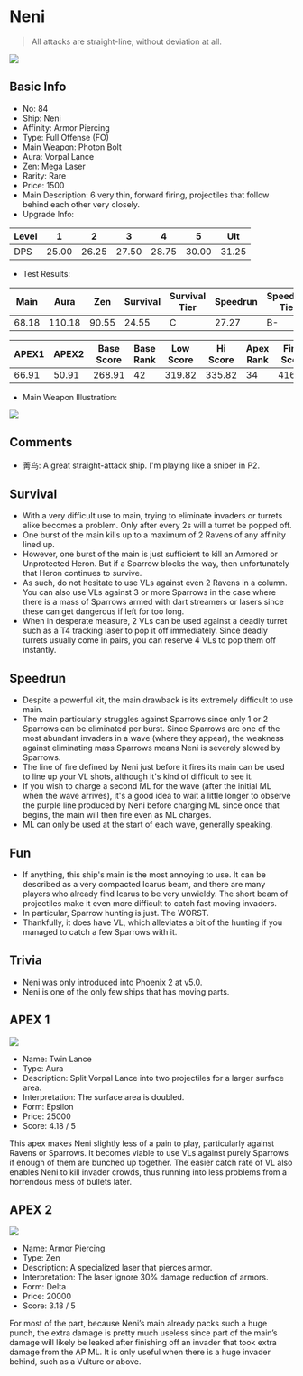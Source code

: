 # Neni

> All attacks are straight-line, without deviation at all.

<img src="/ships/ship_84.png" style={{zoom:1}}/>

## Basic Info

- No: 84
- Ship: Neni
- Affinity: Armor Piercing
- Type: Full Offense (FO)
- Main Weapon: Photon Bolt
- Aura: Vorpal Lance
- Zen: Mega Laser
- Rarity: Rare
- Price: 1500
- Main Description: 6 very thin, forward firing, projectiles that follow behind each other very closely.
- Upgrade Info: 

| Level | 1 | 2 | 3 | 4 | 5 | Ult |
|--|--|--|--|--|--|--|
| DPS | 25.00 | 26.25 | 27.50 | 28.75 | 30.00 | 31.25 |

- Test Results: 

| Main | Aura | Zen | Survival | Survival Tier | Speedrun | Speedrun Tier | Fun | Fun Tier |
|--|--|--|--|--|--|--|--|--|
| 68.18 | 110.18 | 90.55 | 24.55 | C | 27.27 | B- | 28.36 | C+ |

| APEX1 | APEX2 | Base Score | Base Rank | Low Score | Hi Score | Apex Rank | Final Score | FinalRank |
|--|--|--|--|--|--|--|--|--|
| 66.91 | 50.91 | 268.91 | 42 | 319.82 | 335.82 | 34 | 416.00 | 50 |

- Main Weapon Illustration:

<img src="/illustration/main_84.gif" style={{zoom:1}}/>

## Comments

- 菁鸟: A great straight-attack ship. I'm playing like a sniper in P2.

## Survival

- With a very difficult use to main, trying to eliminate invaders or turrets alike becomes a problem. Only after every 2s will a turret be popped off.
- One burst of the main kills up to a maximum of 2 Ravens of any affinity lined up.
- However, one burst of the main is just sufficient to kill an Armored or Unprotected Heron. But if a Sparrow blocks the way, then unfortunately that Heron continues to survive.
- As such, do not hesitate to use VLs against even 2 Ravens in a column. You can also use VLs against 3 or more Sparrows in the case where there is a mass of Sparrows armed with dart streamers or lasers since these can get dangerous if left for too long.
- When in desperate measure, 2 VLs can be used against a deadly turret such as a T4 tracking laser to pop it off immediately. Since deadly turrets usually come in pairs, you can reserve 4 VLs to pop them off instantly.

## Speedrun

- Despite a powerful kit, the main drawback is its extremely difficult to use main.
- The main particularly struggles against Sparrows since only 1 or 2 Sparrows can be eliminated per burst. Since Sparrows are one of the most abundant invaders in a wave (where they appear), the weakness against eliminating mass Sparrows means Neni is severely slowed by Sparrows.
- The line of fire defined by Neni just before it fires its main can be used to line up your VL shots, although it's kind of difficult to see it.
- If you wish to charge a second ML for the wave (after the initial ML when the wave arrives), it's a good idea to wait a little longer to observe the purple line produced by Neni before charging ML since once that begins, the main will then fire even as ML charges.
- ML can only be used at the start of each wave, generally speaking.

## Fun

- If anything, this ship's main is the most annoying to use. It can be described as a very compacted Icarus beam, and there are many players who already find Icarus to be very unwieldy. The short beam of projectiles make it even more difficult to catch fast moving invaders.
- In particular, Sparrow hunting is just. The WORST.
- Thankfully, it does have VL, which alleviates a bit of the hunting if you managed to catch a few Sparrows with it.

## Trivia

- Neni was only introduced into Phoenix 2 at v5.0.
- Neni is one of the only few ships that has moving parts.

## APEX 1

<img src="/ships/ship_84_apex_1.png" style={{zoom:1}}/>

- Name: Twin Lance
- Type: Aura
- Description: Split Vorpal Lance into two projectiles for a larger surface area.
- Interpretation: The surface area is doubled.
- Form: Epsilon
- Price: 25000
- Score: 4.18 / 5

This apex makes Neni slightly less of a pain to play, particularly against Ravens or Sparrows. It becomes viable to use VLs against purely Sparrows if enough of them are bunched up together. The easier catch rate of VL also enables Neni to kill invader crowds, thus running into less problems from a horrendous mess of bullets later.

## APEX 2

<img src="/ships/ship_84_apex_2.png" style={{zoom:1}}/>

- Name: Armor Piercing
- Type: Zen
- Description: A specialized laser that pierces armor.
- Interpretation: The laser ignore 30% damage reduction of armors.
- Form: Delta
- Price: 20000
- Score: 3.18 / 5

For most of the part, because Neni’s main already packs such a huge punch, the extra damage is pretty much useless since part of the main’s damage will likely be leaked after finishing off an invader that took extra damage from the AP ML. It is only useful when there is a huge invader behind, such as a Vulture or above.
